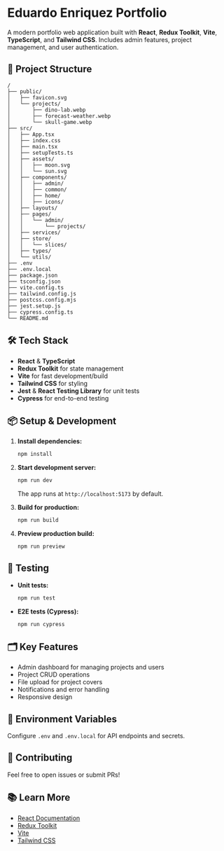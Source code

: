 # Eduardo Enriquez Portfolio

A modern portfolio web application built with **React**, **Redux Toolkit**, **Vite**, **TypeScript**, and **Tailwind CSS**. Includes admin features, project management, and user authentication.

## 🚀 Project Structure

```
/
├── public/
│   ├── favicon.svg
│   └── projects/
│       ├── dino-lab.webp
│       ├── forecast-weather.webp
│       └── skull-game.webp
├── src/
│   ├── App.tsx
│   ├── index.css
│   ├── main.tsx
│   ├── setupTests.ts
│   ├── assets/
│   │   ├── moon.svg
│   │   └── sun.svg
│   ├── components/
│   │   ├── admin/
│   │   ├── common/
│   │   ├── home/
│   │   ├── icons/
│   ├── layouts/
│   ├── pages/
│   │   └── admin/
│   │       └── projects/
│   ├── services/
│   ├── store/
│   │   └── slices/
│   ├── types/
│   └── utils/
├── .env
├── .env.local
├── package.json
├── tsconfig.json
├── vite.config.ts
├── tailwind.config.js
├── postcss.config.mjs
├── jest.setup.js
├── cypress.config.ts
└── README.md
```

## 🛠️ Tech Stack

- **React** & **TypeScript**
- **Redux Toolkit** for state management
- **Vite** for fast development/build
- **Tailwind CSS** for styling
- **Jest** & **React Testing Library** for unit tests
- **Cypress** for end-to-end testing

## 📦 Setup & Development

1. **Install dependencies:**

   ```sh
   npm install
   ```

2. **Start development server:**

   ```sh
   npm run dev
   ```

   The app runs at `http://localhost:5173` by default.

3. **Build for production:**

   ```sh
   npm run build
   ```

4. **Preview production build:**
   ```sh
   npm run preview
   ```

## 🧪 Testing

- **Unit tests:**
  ```sh
  npm run test
  ```
- **E2E tests (Cypress):**
  ```sh
  npm run cypress
  ```

## 🗂️ Key Features

- Admin dashboard for managing projects and users
- Project CRUD operations
- File upload for project covers
- Notifications and error handling
- Responsive design

## 📄 Environment Variables

Configure `.env` and `.env.local` for API endpoints and secrets.

## 🤝 Contributing

Feel free to open issues or submit PRs!

## 📚 Learn More

- [React Documentation](https://react.dev/)
- [Redux Toolkit](https://redux-toolkit.js.org/)
- [Vite](https://vitejs.dev/)
- [Tailwind CSS](https://tailwindcss.com/)
